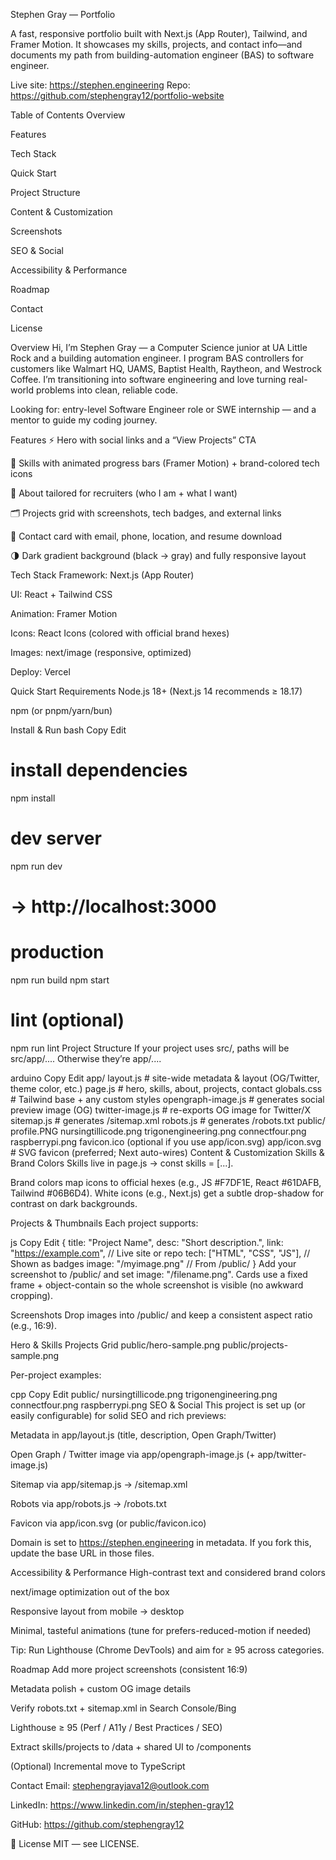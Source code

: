 Stephen Gray — Portfolio






A fast, responsive portfolio built with Next.js (App Router), Tailwind, and Framer Motion. It showcases my skills, projects, and contact info—and documents my path from building-automation engineer (BAS) to software engineer.

Live site: https://stephen.engineering
Repo: https://github.com/stephengray12/portfolio-website

Table of Contents
Overview

Features

Tech Stack

Quick Start

Project Structure

Content & Customization

Screenshots

SEO & Social

Accessibility & Performance

Roadmap

Contact

License

Overview
Hi, I’m Stephen Gray — a Computer Science junior at UA Little Rock and a building automation engineer. I program BAS controllers for customers like Walmart HQ, UAMS, Baptist Health, Raytheon, and Westrock Coffee. I’m transitioning into software engineering and love turning real-world problems into clean, reliable code.

Looking for: entry-level Software Engineer role or SWE internship — and a mentor to guide my coding journey.

Features
⚡ Hero with social links and a “View Projects” CTA

🧩 Skills with animated progress bars (Framer Motion) + brand-colored tech icons

🧠 About tailored for recruiters (who I am + what I want)

🗂 Projects grid with screenshots, tech badges, and external links

💌 Contact card with email, phone, location, and resume download

🌗 Dark gradient background (black → gray) and fully responsive layout

Tech Stack
Framework: Next.js (App Router)

UI: React + Tailwind CSS

Animation: Framer Motion

Icons: React Icons (colored with official brand hexes)

Images: next/image (responsive, optimized)

Deploy: Vercel

Quick Start
Requirements
Node.js 18+ (Next.js 14 recommends ≥ 18.17)

npm (or pnpm/yarn/bun)

Install & Run
bash
Copy
Edit
# install dependencies
npm install

# dev server
npm run dev
# → http://localhost:3000

# production
npm run build
npm start

# lint (optional)
npm run lint
Project Structure
If your project uses src/, paths will be src/app/.... Otherwise they’re app/....

arduino
Copy
Edit
app/
  layout.js          # site-wide metadata & layout (OG/Twitter, theme color, etc.)
  page.js            # hero, skills, about, projects, contact
  globals.css        # Tailwind base + any custom styles
  opengraph-image.js # generates social preview image (OG)
  twitter-image.js   # re-exports OG image for Twitter/X
  sitemap.js         # generates /sitemap.xml
  robots.js          # generates /robots.txt
public/
  profile.PNG
  nursingtillicode.png
  trigonengineering.png
  connectfour.png
  raspberrypi.png
  favicon.ico (optional if you use app/icon.svg)
app/icon.svg         # SVG favicon (preferred; Next auto-wires)
Content & Customization
Skills & Brand Colors
Skills live in page.js → const skills = [...].

Brand colors map icons to official hexes (e.g., JS #F7DF1E, React #61DAFB, Tailwind #06B6D4).
White icons (e.g., Next.js) get a subtle drop-shadow for contrast on dark backgrounds.

Projects & Thumbnails
Each project supports:

js
Copy
Edit
{
  title: "Project Name",
  desc: "Short description.",
  link: "https://example.com",   // Live site or repo
  tech: ["HTML", "CSS", "JS"],   // Shown as badges
  image: "/myimage.png"          // From /public/
}
Add your screenshot to /public/ and set image: "/filename.png".
Cards use a fixed frame + object-contain so the whole screenshot is visible (no awkward cropping).

Screenshots
Drop images into /public/ and keep a consistent aspect ratio (e.g., 16:9).

Hero & Skills	Projects Grid
public/hero-sample.png	public/projects-sample.png

Per-project examples:

cpp
Copy
Edit
public/
  nursingtillicode.png
  trigonengineering.png
  connectfour.png
  raspberrypi.png
SEO & Social
This project is set up (or easily configurable) for solid SEO and rich previews:

Metadata in app/layout.js (title, description, Open Graph/Twitter)

Open Graph / Twitter image via app/opengraph-image.js (+ app/twitter-image.js)

Sitemap via app/sitemap.js → /sitemap.xml

Robots via app/robots.js → /robots.txt

Favicon via app/icon.svg (or public/favicon.ico)

Domain is set to https://stephen.engineering in metadata.
If you fork this, update the base URL in those files.

Accessibility & Performance
High-contrast text and considered brand colors

next/image optimization out of the box

Responsive layout from mobile → desktop

Minimal, tasteful animations (tune for prefers-reduced-motion if needed)

Tip: Run Lighthouse (Chrome DevTools) and aim for ≥ 95 across categories.

Roadmap
 Add more project screenshots (consistent 16:9)

 Metadata polish + custom OG image details

 Verify robots.txt + sitemap.xml in Search Console/Bing

 Lighthouse ≥ 95 (Perf / A11y / Best Practices / SEO)

 Extract skills/projects to /data + shared UI to /components

 (Optional) Incremental move to TypeScript

Contact
Email: stephengrayjava12@outlook.com

LinkedIn: https://www.linkedin.com/in/stephen-gray12

GitHub: https://github.com/stephengray12

📝 License
MIT — see LICENSE.